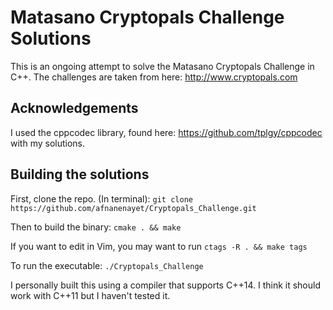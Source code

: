 # Matasano Cryptopals Challenge Solutions
This is an ongoing attempt to solve the Matasano Cryptopals Challenge in C++. 
The challenges are taken from here: http://www.cryptopals.com

## Acknowledgements
I used the cppcodec library, found here: https://github.com/tplgy/cppcodec with my solutions.

## Building the solutions
First, clone the repo. (In terminal): `git clone https://github.com/afnanenayet/Cryptopals_Challenge.git`

Then to build the binary: `cmake . && make`

If you want to edit in Vim, you may want to run `ctags -R . && make tags`

To run the executable: `./Cryptopals_Challenge`

I personally built this using a compiler that supports C++14. I think it should work with C++11 but I haven't tested it.
